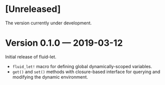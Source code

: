 [Unreleased]
============

The version currently under development.

Version 0.1.0 — 2019-03-12
==========================

Initial release of fluid-let.

- `fluid_let!` macro for defining global dynamically-scoped variables.
- `get()` and `set()` methods with closure-based interface for querying
  and modifying the dynamic environment.
